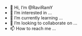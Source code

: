 - 👋 Hi, I’m @RaviRamY
- 👀 I’m interested in ...
- 🌱 I’m currently learning ...
- 💞️ I’m looking to collaborate on ...
- 📫 How to reach me ...

<!---
RaviRamY/RaviRamY is a ✨ special ✨ repository because its `README.md` (this file) appears on your GitHub profile.
You can click the Preview link to take a look at your changes.
--->
